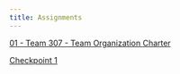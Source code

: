 ```yaml
---
title: Assignments
---
```

[01 - Team 307 - Team Organization Charter](/Team%20Organization/Team%20Organization.md)

[Checkpoint 1](/Checkpoint1)
